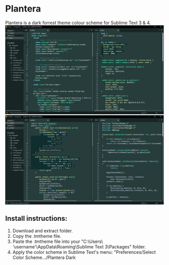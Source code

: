 # Plantera
Plantera is a dark forrest theme colour scheme for Sublime Text 3 &amp; 4.
<img src="plantera_dark_ss1.jpg">
<img src="plantera_dark_ss2.jpg">

## Install instructions:
  1. Download and extract folder.
  2. Copy the .tmtheme file.
  3. Paste the .tmtheme file into your "C:\Users\ 'username'\AppData\Roaming\Sublime Text 3\Packages\" folder.
  4. Apply the color scheme in Sublime Text's menu: "Preferences/Select Color Scheme.../Plantera Dark
